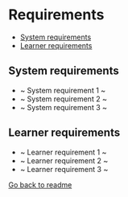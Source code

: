 # Requirements

- [System requirements](#system-requirements)
- [Learner requirements](#learner-requirements)

## System requirements
- ~ System requirement 1 ~
- ~ System requirement 2 ~
- ~ System requirement 3 ~

## Learner requirements
- ~ Learner requirement 1 ~
- ~ Learner requirement 2 ~
- ~ Learner requirement 3 ~

[Go back to readme](../README.md)